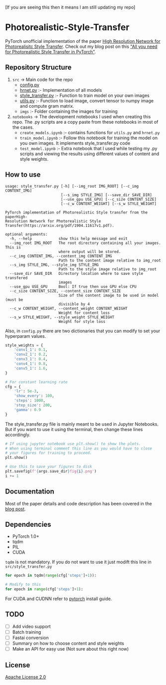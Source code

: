 [If you are seeing this then it means I am still updating my repo]

# Photorealistic-Style-Transfer
PyTorch unofficial implementation of the paper [High Resolution Network for Photorealisitc Style Transfer](https://arxiv.org/pdf/1904.11617.pdf). Check out my blog post on this ["All you need for Photorealistic Style Transfer in PyTorch"](https://medium.com/@kushajreal/all-you-need-for-photorealistic-style-transfer-in-pytorch-acb099667fc8).

## Repository Structure
1. `src` -> Main code for the repo
    * [config.py](src/config.py)
    * [hrnet.py](src/hrnet.py) :- Implementation of all models
    * [style_transfer.py](src/style_transfer.py) :- Function to train model on your own images
    * [utils.py](src/utils.py) :- Function to load image, convert tensor to numpy image and compute gram matrix.
    * `imgs` :- Folder containing the images for training
2. `notebooks` -> The development notebooks I used when creating this repo. The .py scripts are a copy paste from these notebooks in most of the cases.
    * `create_models.ipynb` :- contains functions for `utils.py` and `hrnet.py`
    * `train_model.ipynb` :- Follow this notebook for training the model on you own images. It implements style_transfer.py code
    * `test_model.ipynb` :- Extra notebook that I used while testing my .py scripts and viewing the results using different values of content and style weights.

## How to use
```
usage: style_transfer.py [-h] [--img_root IMG_ROOT] [--c_img CONTENT_IMG]
                         [--s_img STYLE_IMG] [--save_dir SAVE_DIR]
                         [--use_gpu USE_GPU] [--c_size CONTENT_SIZE]
                         [--c_w CONTENT_WEIGHT] [--s_w STYLE_WEIGHT]

PyTorch implementation of Photorealistic Style transfer from the paperHigh-
Resolution Network for Photorealistic Style
Transfer(https://arxiv.org/pdf/1904.11617v1.pdf).

optional arguments:
  -h, --help            show this help message and exit
  --img_root IMG_ROOT   The root directory containing all your images. This is
                        where output will be stored.
  --c_img CONTENT_IMG, --content_img CONTENT_IMG
                        Path to the content image relative to img_root
  --s_img STYLE_IMG, --style_img STYLE_IMG
                        Path to the style image relative to img_root
  --save_dir SAVE_DIR   Directory location where to save style transfered
                        images
  --use_gpu USE_GPU     Bool: If true then use GPU else CPU
  --c_size CONTENT_SIZE, --content_size CONTENT_SIZE
                        Size of the content image to be used in model (must be
                        divisible by 4
  --c_w CONTENT_WEIGHT, --content_weight CONTENT_WEIGHT
                        Weight for content loss
  --s_w STYLE_WEIGHT, --style_weight STYLE_WEIGHT
                        Weight for style loss
```

Also, in `config.py` there are two dictionaries that you can modify to set your hyperparam values.
```python
style_weights = {
    'conv1_1': 0.1,
    'conv2_1': 0.2,
    'conv3_1': 0.4,
    'conv4_1': 0.8,
    'conv5_1': 1.6,
}

# For constant learning rate
cfg = {
    'lr': 5e-3,
    'show_every': 100,
    'steps': 1000,
    'step_size': 200,
    'gamma': 0.9
}
```

The style_transfer.py file is mainly meant to be used in Jupyter Notebooks. But if you want to use it using the terminal, then change these lines accordingly.
```python
# If using jupyter notebook use plt.show() to show the plots.
# When using terminal comment this line as you would have to close
# your figures for training to proceed.
plt.show()

# Use this to save your figures to disk
plt.savefig(f'{args.save_dir}fig{i}.png')
i += 1
```

## Documentation
Most of the paper details and code description has been covered in the [blog post](https://medium.com/@kushajreal/all-you-need-for-photorealistic-style-transfer-in-pytorch-acb099667fc8).

## Dependencies
* PyTorch 1.0+
* tqdm
* PIL
* CUDA

`tqdm` is not mandatory. If you do not want to use it just modift this line in `src/style_transfer.py`

```python
for epoch in tqdm(range(cfg['steps']+1)):

# Modify to this
for epoch in range(cfg['steps']+1):
```

For CUDA and CUDNN refer to [pytorch](https://pytorch.org/) install guide.

## TODO
- [ ] Add video support
- [ ] Batch training
- [ ] Fastai conversion
- [ ] Summary on how to choose content and style weights
- [ ] Make an API for easy use (Not sure about this right now)
 
## License
[Apache License 2.0](LICENSE)